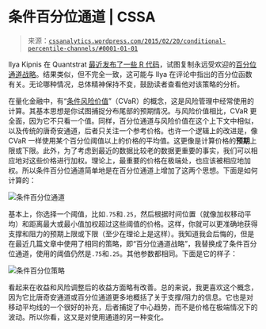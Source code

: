 <!--yml

category: 未分类

date: 2024-05-12 17:48:09

-->

# 条件百分位通道 | CSSA

> 来源：[`cssanalytics.wordpress.com/2015/02/20/conditional-percentile-channels/#0001-01-01`](https://cssanalytics.wordpress.com/2015/02/20/conditional-percentile-channels/#0001-01-01)

Ilya Kipnis 在 Quantstrat [最近发布了一些 R 代码](https://quantstrattrader.wordpress.com/2015/02/17/an-attempt-at-replicating-david-varadis-percentile-channels-strategy/)，试图复制永远受欢迎的[百分位通道战略](https://cssanalytics.wordpress.com/2015/02/08/a-simple-tactical-asset-allocation-portfolio-with-percentile-channels-for-dummies/ "一个“简单”的战术资产配置组合与百分位通道（适用于白痴）")。结果类似，但不完全一致，这可能与 Ilya 在评论中指出的百分位函数有关。无论哪种情况，总体精神保持不变，鼓励读者查看他对该策略的分析。

在量化金融中，有“[条件风险价值](http://www.investopedia.com/terms/c/conditional_value_at_risk.asp)”（CVaR）的概念，这是风险管理中经常使用的计算。其基本思想是你试图捕捉分布尾部的预期情况。与风险价值相比，CVaR 更全面，因为它不只看一个值。同样，百分位通道与风险价值在这个上下文中相似，以及传统的唐奇安通道，后者只关注一个参考价格。也许一个逻辑上的改进是，像 CVaR 一样使用某个百分位阈值以上的价格的平均值。这更像是计算价格的**预期**上限或下限。此外，为了考虑到最近的数据比较老的数据更重要的事实，我们可以相应地对这些价格进行加权。理论上，最重要的价格在极端处，也应该被相应地加权。所以条件百分位通道简单地是在百分位通道上增加了这两个思想。下面是如何计算的：

![条件百分位通道](https://cssanalytics.files.wordpress.com/2015/02/conditional-percentile-channels.png)

基本上，你选择一个阈值，比如`.75`和`.25`，然后根据时间位置（就像加权移动平均）和距离最大或最小值加权超过这些阈值的价格。这样，你就可以更准确地获得支撑和阻力的预期上限或下限（至少在理论上是这样）。我知道我会后悔的，但是在最近几篇文章中使用了相同的策略，即“百分位通道战略”，我替换成了条件百分位通道，使用的阈值仍然是`.75`和`.25`。其他参数都相同。下面是它的样子：

![条件百分位策略](https://cssanalytics.files.wordpress.com/2015/02/conditional-percentile-strategy.png)

看起来在收益和风险调整后的收益方面略有改善。总的来说，我更喜欢这个概念，因为它比唐奇安通道或百分位通道更多地概括了关于支撑/阻力的信息。它也是对移动平均线的一个很好的补充，后者捕捉了中心趋势，而不是价格在极端情况下的波动。所以你看，这又是对使用通道的另一种变化。
